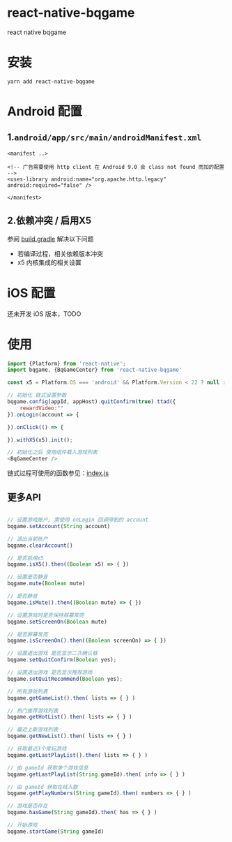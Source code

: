 # react-native-bqgame
react native bqgame

# 安装

`yarn add react-native-bqgame`


# Android 配置

## 1.`android/app/src/main/androidManifest.xml`

```
<manifest ..>

<!-- 广告需要使用 http client 在 Android 9.0 会 class not found 而加的配置 -->
<uses-library android:name="org.apache.http.legacy" android:required="false" />

</manifest>
```

## 2.依赖冲突 / 启用X5

参阅 [build.gradle](android/build.gradle#L30) 解决以下问题

- 若编译过程，相关依赖版本冲突
- x5 内核集成的相关设置


# iOS 配置

还未开发 iOS 版本，TODO



# 使用

``` js
import {Platform} from 'react-native';
import bqgame, {BqGameCenter} from 'react-native-bqgame'

const x5 = Platform.OS === 'android' && Platform.Version < 22 ? null : false;

// 初始化 链式设置参数
bqgame.config(appId, appHost).quitConfirm(true).ttad({
    rewardVideo:""
}).onLogin(account => {

}).onClick(() => {

}).withX5(x5).init();

// 初始化之后 使用组件载入游戏列表
<BqGameCenter />
```

链式过程可使用的函数参见：[index.js](index.js#L26)



## 更多API 

```js

// 设置游戏账户, 需使用 onLogin 回调得到的 account
bqgame.setAccount(String account)

// 退出当前账户
bqgame.clearAccount()

// 是否启用x5
bqgame.isX5().then((Boolean x5) => { })

// 设置是否静音
bqgame.mute(Boolean mute)

// 是否静音
bqgame.isMute().then((Boolean mute) => { })

// 设置游戏时是否保持屏幕常亮
bqgame.setScreenOn(Boolean mute)

// 是否屏幕常亮
bqgame.isScreenOn().then((Boolean screenOn) => { })

// 设置退出游戏 是否显示二次确认框
bqgame.setQuitConfirm(Boolean yes);

// 设置退出游戏 是否显示推荐游戏
bqgame.setQuitRecommend(Boolean yes);

// 所有游戏列表
bqgame.getGameList().then( lists => { } )

// 热门推荐游戏列表
bqgame.getHotList().then( lists => { } )

// 最近上新游戏列表
bqgame.getNewList().then( lists => { } )

// 获取最近3个常玩游戏
bqgame.getLastPlayList().then( lists => { } )

// 由 gameId 获取单个游戏信息
bqgame.getLastPlayList(String gameId).then( info => { } )

// 由 gameId 获取在线人数
bqgame.getPlayNumbers(String gameId).then( numbers => { } )

// 游戏是否存在
bqgame.hasGame(String gameId).then( has => { } )

// 开始游戏
bqgame.startGame(String gameId)
```

